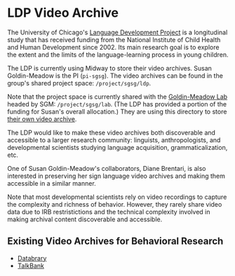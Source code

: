 # LDP Video Archive

The University of Chicago's [Language Development Project](http://ldp.uchicago.edu) is a longitudinal study that has received funding from the National Institute of Child Health and Human Development since 2002. Its main research goal is to explore the extent and the limits of the language-learning process in young children. 

The LDP is currently using Midway to store their video archives.  Susan Goldin-Meadow is the PI (`pi-sgsg`).  The video archives can be found in the group's shared project space: `/project/sgsg/ldp`. 

Note that the project space is currently shared with the [Goldin-Meadow Lab](https://goldin-meadow-lab.uchicago.edu/) headed by SGM: `/project/sgsg/lab`.  (The LDP has provided a portion of the funding for Susan's overall allocation.)  They are using this directory to store [their own video archive](https://github.com/rcc-uchicago/sgm-video-archive).

The LDP would like to make these video archives both discoverable and accessible 
to a larger research community: linguists, anthropologists, and developmental scientists studying language acquisition, grammaticalization, etc.

One of Susan Goldin-Meadow's collaborators, Diane Brentari, is also interested in preserving her sign language video archives and making them accessible in a similar manner.

Note that most developmental scientists rely on video recordings to capture the complexity and richness of behavior. However, they rarely share video data due to IRB restristictions and the technical complexity involved in making archival content discoverable and accessible.


## Existing Video Archives for Behavioral Research

* [Databrary](http://databrary.org/about.html)
* [TalkBank](http://talkbank.org/)
